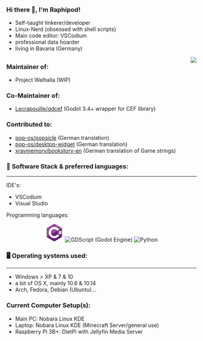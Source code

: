 ### Hi there 👋, I'm Raphipod!

+ Self-taught tinkerer/developer
+ Linux-Nerd (obsessed with shell scripts)
+ Main code editor: VSCodium
+ professional data hoarder
+ living in Bavaria (Germany)

<img align="right" src="https://media.tenor.com/images/ccb959edb41a02737755b2209ef7d97a/tenor.gif"/>

<!---

Doesn't work anymore. Pls fix...


<a href="https://github.com/raphipod">
  <img align="center" src="https://github-readme-stats.vercel.app/api?username=raphipod&count_private=true&show_icons=true&theme=onedark&hide_border=true&bg_color=000000&text_color=ffffff&title_color=595E5D" />
</a>
<a href="https://github.com/raphipod">
  <img align="center" src="https://github-readme-stats.vercel.app/api/top-langs/?username=raphipod&layout=compact&langs_count=8&theme=onedark&hide_border=true&bg_color=000000&text_color=ffffff&title_color=595E5D" />
</a>
-->
##

### Maintainer of:
- Project Walhalla (WIP)

### Co-Maintainer of:
- [Lecrapouille/gdcef](https://github.com/Lecrapouille/gdcef) (Godot 3.4+ wrapper for CEF library)

### Contributed to:

- [pop-os/popsicle](https://github.com/pop-os/popsicle) (German translation)
- [pop-os/desktop-widget](https://github.com/pop-os/desktop-widget) (German translation)
- [xraymemory/bookstory-en](https://github.com/xraymemory/bookstory-en) (German translation of Game strings)

### 🧰  Software Stack & preferred languages:
_________________________________________
IDE's:

- VSCodium
- Visual Studio

Programming languages:

<p align="center">
  <img src="https://raw.githubusercontent.com/devicons/devicon/master/icons/csharp/csharp-original.svg" width="48" title="C#">
  <img src="https://godotengine.org/assets/press/icon_monochrome_dark.png" width="48" title="GDScript (Godot Engine)">
  <img src="https://1000marken.net/wp-content/uploads/2021/01/Python-emblem.svg" width="48" title="Python">
</p> 

### 🖥️ Operating systems used:
_________________________________________
- Windows > XP & 7 & 10
- a bit of OS X, mainly 10.6 & 10.14
- Arch, Fedora, Debian (Ubuntu)...

### Current Computer Setup(s): 

- Main PC: Nobara Linux KDE
- Laptop: Nobara Linux KDE (Minecraft Server/general use)
- Raspberry Pi 3B+: DietPi with Jellyfin Media Server
